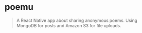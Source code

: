 # poemu

> A React Native app about sharing anonymous poems. Using MongoDB for posts and Amazon S3 for file uploads.
